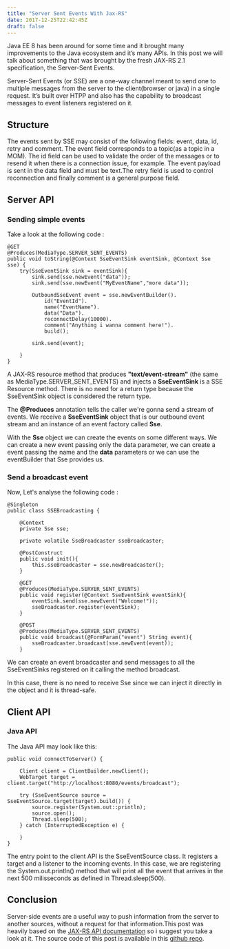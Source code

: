 ```yaml
---
title: "Server Sent Events With Jax-RS"
date: 2017-12-25T22:42:45Z
draft: false
---
```


Java EE 8 has been around for some time and it brought many improvements to the Java ecosystem and it’s many APIs. In this post we will talk about something that was brought by the fresh JAX-RS 2.1 specification, the Server-Sent Events.

Server-Sent Events (or SSE) are a one-way channel meant to send one to multiple messages from the server to the client(browser or java) in a single request. It’s built over HTPP and also has the capability to broadcast messages to event listeners registered on it.

## Structure

The events sent by SSE may consist of the following fields: event, data, id, retry and comment. The event field corresponds to a topic(as a topic in a MOM). The id field can be used to validate the order of the messages or to resend it when there is a connection issue, for example. The event payload is sent in the data field and must be text.The retry field is used to control reconnection and finally comment is a general purpose field.

## Server API

### Sending simple events

Take a look at the following code :

```
@GET
@Produces(MediaType.SERVER_SENT_EVENTS)
public void toString(@Context SseEventSink eventSink, @Context Sse sse) {
    try(SseEventSink sink = eventSink){
        sink.send(sse.newEvent("data"));
        sink.send(sse.newEvent("MyEventName","more data"));

        OutboundSseEvent event = sse.newEventBuilder().
            id("EventId").
            name("EventName").
            data("Data").
            reconnectDelay(10000).
            comment("Anything i wanna comment here!").
            build();

        sink.send(event);

    }
}
```

A JAX-RS resource method that produces **"text/event-stream"** (the same as MediaType.SERVER_SENT_EVENTS) and injects a **SseEventSink** is a SSE Resource method. There is no need for a return type because the SseEventSink object is considered the return type.

The **@Produces** annotation tells the caller we're gonna send a stream of events. We receive a **SseEventSink** object that is our outbound event stream and an instance of an event factory called **Sse**.

With the **Sse** object we can create the events on some different ways. We can create a new event passing only the data parameter, we can create a event passing the name and the **data** parameters or we can use the eventBuilder that Sse provides us.

### Send a broadcast event

Now, Let's analyse the following code :

```
@Singleton
public class SSEBroadcasting {

    @Context
    private Sse sse;

    private volatile SseBroadcaster sseBroadcaster;

    @PostConstruct
    public void init(){
        this.sseBroadcaster = sse.newBroadcaster();
    }

    @GET
    @Produces(MediaType.SERVER_SENT_EVENTS)
    public void register(@Context SseEventSink eventSink){
        eventSink.send(sse.newEvent("Welcome!"));
        sseBroadcaster.register(eventSink);
    }

    @POST
    @Produces(MediaType.SERVER_SENT_EVENTS)
    public void broadcast(@FormParam("event") String event){
        sseBroadcaster.broadcast(sse.newEvent(event));
    }
```

We can create an event broadcaster and send messages to all the SseEventSinks registered on it calling the method broadcast.

In this case, there is no need to receive Sse since we can inject it directly in the object and it is thread-safe.

## Client API
### Java API

The Java API may look like this:

```
public void connectToServer() {

    Client client = ClientBuilder.newClient();
    WebTarget target = client.target("http://localhost:8080/events/broadcast");
    
    try (SseEventSource source = SseEventSource.target(target).build()) {
        source.register(System.out::println);
        source.open();
        Thread.sleep(500);
    } catch (InterruptedException e) {

    }
}
```

The entry point to the client API is the SseEventSource class. It registers a target and a listener to the incoming events. In this case, we are registering the System.out.println() method that will print all the event that arrives in the next 500 milisseconds as defined in Thread.sleep(500).

## Conclusion

Server-side events are a useful way to push information from the server to another sources, without a request for that information.This post was heavily based on the [JAX-RS API documentation](https://download.oracle.com/otn-pub/jcp/jaxrs-2_1-final-eval-spec/jaxrs-2_1-final-spec.pdf) so i suggest you take a look at it. The source code of this post is available in this [github repo](https://github.com/jeyvison/SSE).

